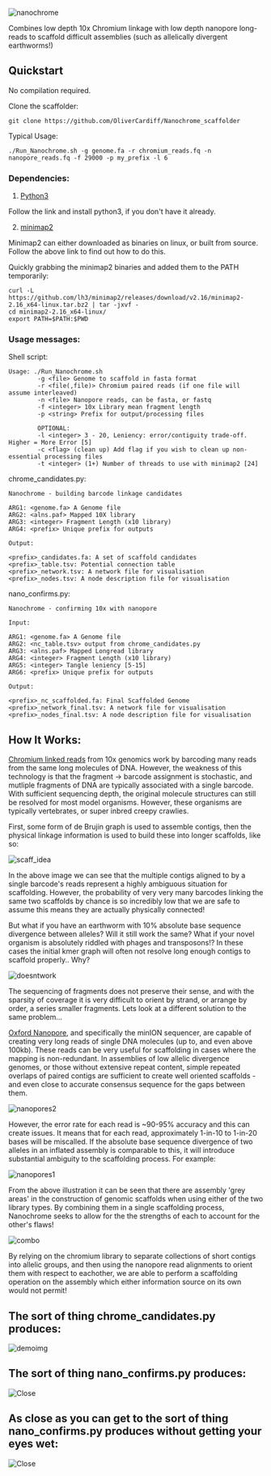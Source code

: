 ![nanochrome](https://github.com/OliverCardiff/Nanochrome_scaffolder/blob/master/media/nanochrome4.svg)

Combines low depth 10x Chromium linkage with low depth nanopore long-reads to scaffold difficult assemblies (such as allelically divergent earthworms!)

## Quickstart

No compilation required.

Clone the scaffolder:
```
git clone https://github.com/OliverCardiff/Nanochrome_scaffolder
```

Typical Usage:
```
./Run_Nanochrome.sh -g genome.fa -r chromium_reads.fq -n nanopore_reads.fq -f 29000 -p my_prefix -l 6
```

### Dependencies:


1. [Python3](https://realpython.com/installing-python/#ubuntu)

Follow the link and install python3, if you don't have it already.

2. [minimap2](https://github.com/lh3/minimap2)

Minimap2 can either downloaded as binaries on linux, or built from source. Follow the above link to find out how to do this.

Quickly grabbing the minimap2 binaries and added them to the PATH temporarily:
```
curl -L https://github.com/lh3/minimap2/releases/download/v2.16/minimap2-2.16_x64-linux.tar.bz2 | tar -jxvf -
cd minimap2-2.16_x64-linux/
export PATH=$PATH:$PWD
```

### Usage messages:

Shell script:
```
Usage: ./Run_Nanochrome.sh
        -g <file> Genome to scaffold in fasta format
        -r <file(,file)> Chromium paired reads (if one file will assume interleaved)
        -n <file> Nanopore reads, can be fasta, or fastq
        -f <integer> 10x Library mean fragment length
        -p <string> Prefix for output/processing files

        OPTIONAL:
        -l <integer> 3 - 20, Leniency: error/contiguity trade-off. Higher = More Error [5]
        -c <flag> (clean up) Add flag if you wish to clean up non-essential processing files
        -t <integer> (1+) Number of threads to use with minimap2 [24]
```

chrome_candidates.py:
```
Nanochrome - building barcode linkage candidates

ARG1: <genome.fa> A Genome file
ARG2: <alns.paf> Mapped 10X library
ARG3: <integer> Fragment Length (x10 library)
ARG4: <prefix> Unique prefix for outputs

Output:

<prefix>_candidates.fa: A set of scaffold candidates
<prefix>_table.tsv: Potential connection table
<prefix>_network.tsv: A network file for visualisation
<prefix>_nodes.tsv: A node description file for visualisation
```

nano_confirms.py:
```
Nanochrome - confirming 10x with nanopore

Input:

ARG1: <genome.fa> A Genome file
ARG2: <nc_table.tsv> output from chrome_candidates.py
ARG3: <alns.paf> Mapped Longread library
ARG4: <integer> Fragment Length (x10 library)
ARG5: <integer> Tangle leniency [5-15]
ARG6: <prefix> Unique prefix for outputs

Output:

<prefix>_nc_scaffolded.fa: Final Scaffolded Genome
<prefix>_network_final.tsv: A network file for visualisation
<prefix>_nodes_final.tsv: A node description file for visualisation
```

## How It Works:

[Chromium linked reads](https://www.10xgenomics.com/technology/) from 10x genomics work by barcoding many reads from the same long molecules of DNA. However, the weakness of this technology is that the fragment -> barcode assignment is stochastic, and mutliple fragments of DNA are typically associated with a single barcode. With sufficient sequencing depth, the original molecule structures can still be resolved for most model organisms. However, these organisms are typically vertebrates, or super inbred creepy crawlies.

First, some form of de Brujin graph is used to assemble contigs, then the physical linkage information is used to build these into longer scaffolds, like so:

![scaff_idea](https://github.com/OliverCardiff/Nanochrome_scaffolder/blob/master/media/flow_chart.svg)

In the above image we can see that the multiple contigs aligned to by a single barcode's reads represent a highly ambiguous situation for scaffolding. However, the probability of very very many barcodes linking the same two scaffolds by chance is so incredibly low that we are safe to assume this means they are actually physically connected!


But what if you have an earthworm with 10% absolute base sequence divergence between alleles? Will it still work the same? What if your novel organism is absolutely riddled with phages and transposons!? In these cases the initial kmer graph will often not resolve long enough contigs to scaffold properly.. Why?

![doesntwork](https://github.com/OliverCardiff/Nanochrome_scaffolder/blob/master/media/can_scaff.svg)

The sequencing of fragments does not preserve their sense, and with the sparsity of coverage it is very difficult to orient by strand, or arrange by order, a series smaller fragments. Lets look at a different solution to the same problem...

[Oxford Nanopore](https://nanoporetech.com/learn-more), and specifically the minION sequencer, are capable of creating very long reads of single DNA molecules (up to, and even above 100kb). These reads can be very useful for scaffolding in cases where the mapping is non-redundant. In assemblies of low allelic divergence genomes, or those without extensive repeat content, simple repeated overlaps of paired contigs are sufficient to create well oriented scaffolds - and even close to accurate consensus sequence for the gaps between them.

![nanopores2](https://github.com/OliverCardiff/Nanochrome_scaffolder/blob/master/media/nanopore2.svg)

However, the error rate for each read is ~90-95% accuracy and this can create issues. It means that for each read, approximately 1-in-10 to 1-in-20 bases will be miscalled. If the absolute base sequence divergence of two alleles in an inflated assembly is comparable to this, it will introduce substantial ambiguity to the scaffolding process. For example:

![nanopores1](https://github.com/OliverCardiff/Nanochrome_scaffolder/blob/master/media/nanopore.svg)

From the above illustration it can be seen that there are assembly 'grey areas' in the construction of genomic scaffolds when using either of the two library types. By combining them in a single scaffolding process, Nanochrome seeks to allow for the the strengths of each to account for the other's flaws!

![combo](https://github.com/OliverCardiff/Nanochrome_scaffolder/blob/master/media/nanochrome_algo.svg)

By relying on the chromium library to separate collections of short contigs into allelic groups, and then using the nanopore read alignments to orient them with respect to eachother, we are able to perform a scaffolding operation on the assembly which either information source on its own would not permit!

## The sort of thing chrome_candidates.py produces:
![demoimg](https://github.com/OliverCardiff/Nanochrome_scaffolder/blob/master/media/feature_img.png)
## The sort of thing nano_confirms.py produces:
![Close](https://github.com/OliverCardiff/Nanochrome_scaffolder/blob/master/media/test_zoomout.png)
## As close as you can get to the sort of thing nano_confirms.py produces without getting your eyes wet:
![Close](https://github.com/OliverCardiff/Nanochrome_scaffolder/blob/master/media/net_closeup.png)
